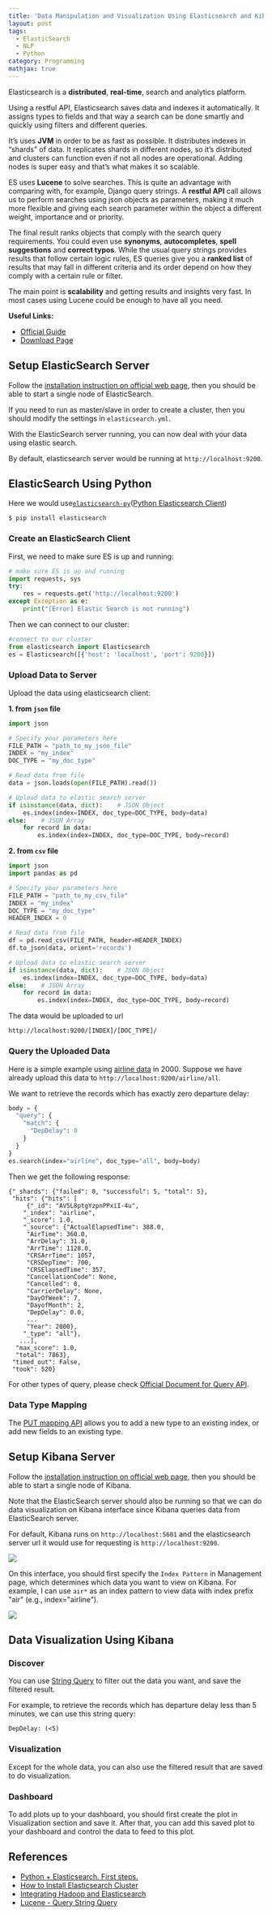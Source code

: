 ```yaml
---
title: 'Data Manipulation and Visualization Using Elasticsearch and Kibana'
layout: post
tags:
  - ElasticSearch
  - NLP
  - Python
category: Programming
mathjax: true
---
```


Elasticsearch is a **distributed**, **real-time**, search and analytics platform.

Using a restful API, Elasticsearch saves data and indexes it automatically. It assigns types to fields and that way a search can be done smartly and quickly using filters and different queries.

It’s uses **JVM** in order to be as fast as possible. It distributes indexes in “shards” of data. It replicates shards in different nodes, so it’s distributed and clusters can function even if not all nodes are operational. Adding nodes is super easy and that’s what makes it so scalable.

ES uses **Lucene** to solve searches. This is quite an advantage with comparing with, for example, Django query strings. A **restful API** call allows us to perform searches using json objects as parameters, making it much more flexible and giving each search parameter within the object a different weight, importance and or priority.

<!--more-->

The final result ranks objects that comply with the search query requirements. You could even use **synonyms**, **autocompletes**, **spell suggestions** and **correct typos**. While the usual query strings provides results that follow certain logic rules, ES queries give you a **ranked list** of results that may fall in different criteria and its order depend on how they comply with a certain rule or filter.

The main point is **scalability** and getting results and insights very fast. In most cases using Lucene could be enough to have all you need.

**Useful Links:**

- [Official Guide](https://www.elastic.co/guide/en/elasticsearch/reference/current/_basic_concepts.html)
- [Download Page](https://www.elastic.co/downloads)

## Setup ElasticSearch Server

Follow the [installation instruction on official web page](https://www.elastic.co/guide/en/elasticsearch/reference/5.5/_installation.html), then you should be able to start a single node of ElasticSearch.

If you need to run as master/slave in order to create a cluster, then you should modify the settings in `elasticsearch.yml`.

With the ElasticSearch server running, you can now deal with your data using elastic search.

By default, elasticsearch server would be running at `http://localhost:9200`.

## ElasticSearch Using Python

Here we would use[`elasticsearch-py`](https://www.elastic.co/guide/en/elasticsearch/client/python-api/current/index.html)([Python Elasticsearch Client](https://elasticsearch-py.readthedocs.io/en/master/))

```shell
$ pip install elasticsearch
```

### Create an ElasticSearch Client

First, we need to make sure ES is up and running:

```python
# make sure ES is up and running
import requests, sys
try:
    res = requests.get('http://localhost:9200')
except Exception as e:
    print("[Error] Elastic Search is not running")
```

Then we can connect to our cluster:

```python
#connect to our cluster
from elasticsearch import Elasticsearch
es = Elasticsearch([{'host': 'localhost', 'port': 9200}])
```

### Upload Data to Server

Upload the data using elasticsearch client:

**1. from `json` file**

```python
import json

# Specify your parameters here
FILE_PATH = "path_to_my_json_file"
INDEX = "my_index"
DOC_TYPE = "my_doc_type"

# Read data from file
data = json.loads(open(FILE_PATH).read())

# Upload data to elastic search server
if isinstance(data, dict):    # JSON Object
    es.index(index=INDEX, doc_type=DOC_TYPE, body=data)
else:    # JSON Array
    for record in data:
        es.index(index=INDEX, doc_type=DOC_TYPE, body=record)
```

**2. from `csv` file**

```python
import json
import pandas as pd

# Specify your parameters here
FILE_PATH = "path_to_my_csv_file"
INDEX = "my_index"
DOC_TYPE = "my_doc_type"
HEADER_INDEX = 0

# Read data from file
df = pd.read_csv(FILE_PATH, header=HEADER_INDEX)
df.to_json(data, orient='records')

# Upload data to elastic search server
if isinstance(data, dict):    # JSON Object
    es.index(index=INDEX, doc_type=DOC_TYPE, body=data)
else:    # JSON Array
    for record in data:
        es.index(index=INDEX, doc_type=DOC_TYPE, body=record)
```

The data would be uploaded to url

```shell
http://localhost:9200/[INDEX]/[DOC_TYPE]/
```

### Query the Uploaded Data

Here is a simple example using [airline data](http://stat-computing.org/dataexpo/2009/the-data.html) in 2000.   Suppose we have already upload this data to `http://localhost:9200/airline/all`.

We want to retrieve the records which has exactly zero departure delay:

```python
body = {
  "query": {
    "match": {
      "DepDelay": 0
    }
  }
}
es.search(index="airline", doc_type="all", body=body)
```

Then we get the following response:

```
{"_shards": {"failed": 0, "successful": 5, "total": 5},
 "hits": {"hits": [
     {"_id": "AV5L8ptgYzpnPPxiI-4u",
    "_index": "airline",
    "_score": 1.0,
    "_source": {"ActualElapsedTime": 388.0,
     "AirTime": 360.0,
     "ArrDelay": 31.0,
     "ArrTime": 1128.0,
     "CRSArrTime": 1057,
     "CRSDepTime": 700,
     "CRSElapsedTime": 357,
     "CancellationCode": None,
     "Cancelled": 0,
     "CarrierDelay": None,
     "DayOfWeek": 7,
     "DayofMonth": 2,
     "DepDelay": 0.0,
     ...
     "Year": 2000},
    "_type": "all"},
   ...],
  "max_score": 1.0,
  "total": 7863},
 "timed_out": False,
 "took": 520}
```

For other types of query, please check [Official Document for Query API](https://www.elastic.co/guide/en/elasticsearch/reference/current/query-dsl.html).

### Data Type Mapping

The [PUT mapping API](https://www.elastic.co/guide/en/elasticsearch/reference/current/indices-put-mapping.html) allows you to add a new type to an existing index, or add new fields to an existing type.

## Setup Kibana Server

Follow the [installation instruction on official web page](https://www.elastic.co/guide/en/kibana/current/install.html), then you should be able to start a single node of Kibana.

Note that the ElasticSearch server should also be running so that we can do data visualization on Kibana interface since Kibana queries data from ElasticSearch server.

For default, Kibana runs on `http://localhost:5601` and the elasticsearch server url it would use for requesting is `http://localhost:9200`.

![](https://i.imgur.com/WFZcDN5.png)


On this interface, you should first specify the `Index Pattern` in Management page, which determines which data you want to view on Kibana.   For example, I can use `air*` as an index pattern to view data with index prefix "air" (e.g., index="airline").

![](https://i.imgur.com/WovuDRY.png)

## Data Visualization Using Kibana

### Discover

You can use [String Query](https://www.elastic.co/guide/en/elasticsearch/reference/5.5/query-dsl-query-string-query.html#query-string-syntax) to filter out the data you want, and save the filtered result.

For example, to retrieve the records which has departure delay less than 5 minutes, we can use this string query:

```
DepDelay: (<5)
```

### Visualization

Except for the whole data, you can also use the filtered result that are saved to do visualization.

### Dashboard

To add plots up to your dashboard, you should first create the plot in Visualization section and save it.   After that, you can add this saved plot to your dashboard and control the data to feed to this plot.

## References
- [Python + Elasticsearch. First steps.](https://tryolabs.com/blog/2015/02/17/python-elasticsearch-first-steps/)
- [How to Install Elasticsearch Cluster](https://neil-tutorial.blogspot.tw/2016/01/elasticsearch-cluster.html)
- [Integrating Hadoop and Elasticsearch](https://db-blog.web.cern.ch/blog/prasanth-kothuri/2016-05-integrating-hadoop-and-elasticsearch-%E2%80%93-part-2-%E2%80%93-writing-and-querying)
- [Lucene - Query String Query](https://www.elastic.co/guide/en/elasticsearch/reference/5.5/query-dsl-query-string-query.html#query-string-syntax)